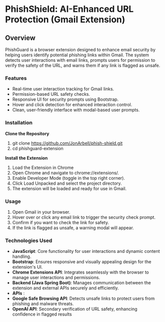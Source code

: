 # PhishShield: AI-Enhanced URL Protection (Gmail Extension)

## Overview
PhishGuard is a browser extension designed to enhance email security by helping users identify potential phishing links within Gmail. The system detects user interactions with email links, prompts users for permission to verify the safety of the URL, and warns them if any link is flagged as unsafe.

### Features
- Real-time user interaction tracking for Gmail links.
- Permission-based URL safety checks.
- Responsive UI for security prompts using Bootstrap.
- Hover and click detection for enhanced interaction control.
- Clean, user-friendly interface with modal-based user prompts.

### Installation
**Clone the Repository**
1. git clone https://github.com/JonArbell/phish-shield.git
2. cd phishguard-extension

**Install the Extension**
1. Load the Extension in Chrome
2. Open Chrome and navigate to chrome://extensions/.
3. Enable Developer Mode (toggle in the top right corner).
4. Click Load Unpacked and select the project directory.
5. The extension will be loaded and ready for use in Gmail.

### Usage
1. Open Gmail in your browser.
2. Hover over or click any email link to trigger the security check prompt.
3. Confirm if you want to check the link for safety.
4. If the link is flagged as unsafe, a warning modal will appear.

### Technologies Used
- **JavaScript**: Core functionality for user interactions and dynamic content handling.
- **Bootstrap**: Ensures responsive and visually appealing design for the extension's UI.
- **Chrome Extensions API**: Integrates seamlessly with the browser to manage user interactions and permissions.
- **Backend (Java Spring Boot)**: Manages communication between the extension and external APIs securely and efficiently.
- **APIs** :
- **Google Safe Browsing API**: Detects unsafe links to protect users from phishing and malware threats.
- **OpenAI API**: Secondary verification of URL safety, enhancing confidence in flagged results

  
